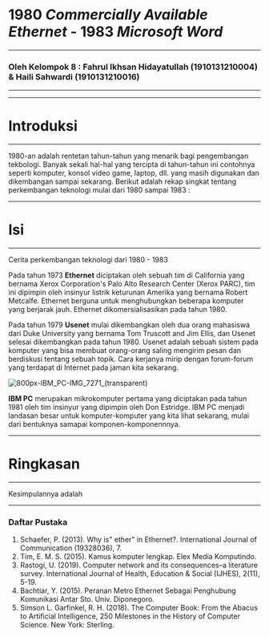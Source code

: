 # 1980 _Commercially Available Ethernet_ - 1983 _Microsoft Word_
---  
### Oleh Kelompok 8 : Fahrul Ikhsan Hidayatullah (1910131210004) & Haili Sahwardi (1910131210016)
---  


---
# Introduksi
---
1980-an adalah rentetan tahun-tahun yang menarik bagi pengembangan tekbologi. Banyak sekali hal-hal yang tercipta di tahun-tahun ini contohnya seperti komputer, konsol video game, laptop, dll. yang masih digunakan dan dikembangan sampai sekarang. Berikut adalah rekap singkat tentang perkembangan teknologi mulai dari 1980 sampai 1983 :

---
# Isi
---

Cerita perkembangan teknologi dari 1980 - 1983

Pada tahun 1973 __Ethernet__ diciptakan oleh sebuah tim di California yang bernama Xerox Corporation's Palo Alto Research Center (Xerox PARC), tim ini dipimpin oleh insinyur listrik keturunan Amerika yang bernama Robert Metcalfe. Ethernet berguna untuk menghubungkan beberapa komputer yang berjarak jauh. Ethernet dikomersialisasikan pada tahun 1980.

Pada tahun 1979 __Usenet__ mulai dikembangkan oleh dua orang mahasiswa dari Duke University yang bernama Tom Truscott and Jim Ellis, dan Usenet selesai dikembangkan pada tahun 1980. Usenet adalah sebuah sistem pada komputer yang bisa membuat orang-orang saling mengirim pesan dan berdiskusi tentang sebuah topik. Cara kerjanya mirip dengan forum-forum yang terdapat di Internet pada jaman kita sekarang.

![800px-IBM_PC-IMG_7271_(transparent)](https://user-images.githubusercontent.com/74659819/190919807-0024ae91-cc49-4ee9-aa2a-02f78676c41e.png)

__IBM PC__ merupakan mikrokomputer pertama yang diciptakan pada tahun 1981 oleh tim insinyur yang dipimpin oleh Don Estridge. IBM PC menjadi landasan besar untuk komputer-komputer yang kita lihat sekarang, mulai dari bentuknya samapai komponen-komponennnya.

---
# Ringkasan
---

Kesimpulannya adalah

---

### Daftar Pustaka

1. Schaefer, P. (2013). Why is" ether" in Ethernet?. International Journal of Communication (19328036), 7.
2. Tim, E. M. S. (2015). Kamus komputer lengkap. Elex Media Komputindo.
3. Rastogi, U. (2019). Computer network and its consequences–a literature survey. International Journal of Health, Education & Social (IJHES), 2(11), 5-19.
4. Bachtiar, Y. (2015). Peranan Metro Ethernet Sebagai Penghubung Komunikasi Antar Sto. Univ. Diponegoro.
5. Simson L. Garfinkel, R. H. (2018). The Computer Book: From the Abacus to Artificial Intelligence, 250 Milestones in the History of Computer Science. New York: Sterling.
